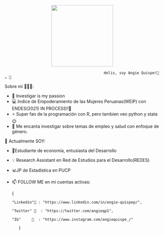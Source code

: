 <div id="header" align="center">
<img src="https://media.giphy.com/media/ule4vhcY1xEKQ/giphy.gif" width="200" /> 
</div>

                                                 Holis, soy Angie Quispe!🌟 ☕ 🧠

Sobre mi 👩🏻‍💻:
- 👀 Investigar is my passion
- 💻 Indice de Empoderamiento de las Mujeres Peruanas(WEIP) con ENDES(2021) IN PROCESS!!💜
- ⭐ Super fan de la programación con R, pero tambien veo python y stata😌
- 💞️ Me encanta investigar sobre temas de empleo y salud con enfoque de género.

🌱 Actualmente SOY:
- 🙋Estudiante de economía, entusiasta del Desarrollo
- 💡 Research Assistant en Red de Estudios para el Desarrollo(REDES)
- 📊JP de Estadística en PUCP

- 📫 FOLLOW ME en mi cuentas activas:
 
 
     { 
 
      "Linkedin"💜 : "https://www.linkedin.com/in/angie-quispep/", 
      
      "Twitter" 💜  : "https://twitter.com/angieqp1",
      
      "IG"     💜  : "https://www.instagram.com/angiequispe_/"
      
         }


<!---
AngieQP1/AngieQP1 is a ✨ special ✨ repository because its `README.md` (this file) appears on your GitHub profile.
You can click the Preview link to take a look at your changes.
--->
